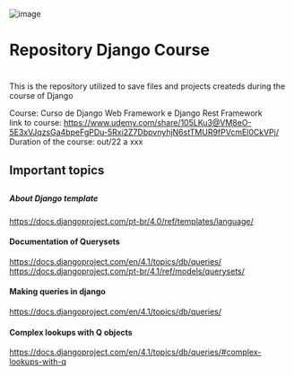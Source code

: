 ![image](https://user-images.githubusercontent.com/31780812/203091313-b37a038d-f849-4bc2-91e3-a54110c46b88.png)

# <h1>Repository Django Course<h1>
This is the repository utilized to save files and projects createds during the course of Django

Course: Curso de Django Web Framework e Django Rest Framework <br>
link to course: https://www.udemy.com/share/105LKu3@VM8eO-5E3xVJqzsGa4bpeFgPDu-5Rxi2Z7DbpvnyhjN6stTMUR9fPVcmEl0CkVPj/
Duration of the course: out/22 a xxx

## <h2>Important topics<h2>
##### About Django template
https://docs.djangoproject.com/pt-br/4.0/ref/templates/language/
#### Documentation of Querysets
https://docs.djangoproject.com/en/4.1/topics/db/queries/
https://docs.djangoproject.com/pt-br/4.1/ref/models/querysets/
#### Making queries in django
https://docs.djangoproject.com/en/4.1/topics/db/queries/
#### Complex lookups with Q objects
https://docs.djangoproject.com/en/4.1/topics/db/queries/#complex-lookups-with-q
